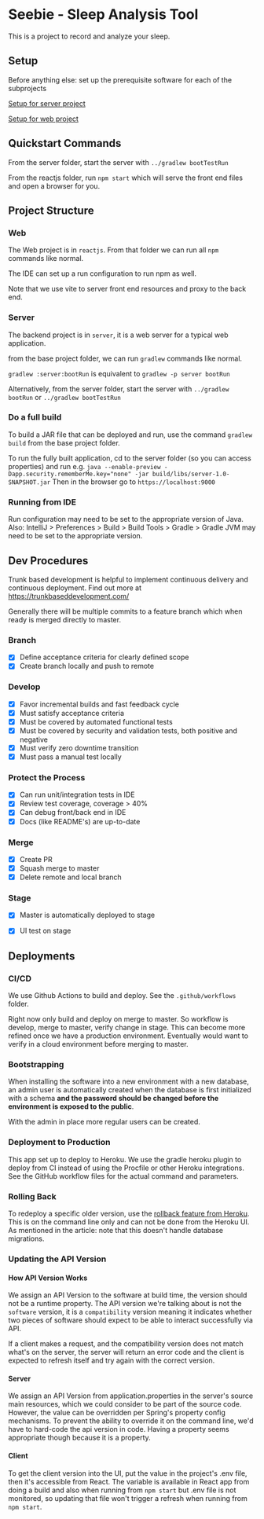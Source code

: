 # Seebie - Sleep Analysis Tool

This is a project to record and analyze your sleep.


## Setup

Before anything else: set up the prerequisite software for each of the subprojects

[Setup for server project](server/README.md#prerequisites)

[Setup for web project](reactjs/README.md#prerequisites)


## Quickstart Commands

From the server folder, start the server with `../gradlew bootTestRun`

From the reactjs folder, run `npm start`
which will serve the front end files and open a browser for you.


## Project Structure

### Web

The Web project is in `reactjs`.
From that folder we can run all `npm` commands like normal.

The IDE can set up a run configuration to run npm as well.

Note that we use vite to server front end resources and proxy to the back end.

### Server

The backend project is in `server`, it is a web server for a typical web application.

from the base project folder, we can run `gradlew` commands like normal.

`gradlew :server:bootRun` is equivalent to `gradlew -p server bootRun`

Alternatively, from the server folder, start the server with
`../gradlew bootRun` or `../gradlew bootTestRun`


### Do a full build

To build a JAR file that can be deployed and run,
use the command `gradlew build` from the base project folder.

To run the fully built application,
cd to the server folder (so you can access properties)
and run e.g. `java --enable-preview -Dapp.security.rememberMe.key="none" -jar build/libs/server-1.0-SNAPSHOT.jar`
Then in the browser go to `https://localhost:9000`


### Running from IDE

Run configuration may need to be set to the appropriate version of Java.
Also: IntelliJ > Preferences > Build > Build Tools > Gradle > Gradle JVM may need to be set to the appropriate version.


## Dev Procedures

Trunk based development is helpful to implement continuous delivery and continuous deployment.
Find out more at https://trunkbaseddevelopment.com/

Generally there will be multiple commits to a feature branch
which when ready is merged directly to master.


### Branch 

- [x] Define acceptance criteria for clearly defined scope
- [x] Create branch locally and push to remote

### Develop

- [x] Favor incremental builds and fast feedback cycle
- [x] Must satisfy acceptance criteria
- [x] Must be covered by automated functional tests
- [x] Must be covered by security and validation tests, both positive and negative
- [x] Must verify zero downtime transition
- [x] Must pass a manual test locally

### Protect the Process

- [x] Can run unit/integration tests in IDE
- [x] Review test coverage, coverage > 40%
- [x] Can debug front/back end in IDE
- [x] Docs (like README's) are up-to-date

### Merge

- [x] Create PR
- [x] Squash merge to master
- [x] Delete remote and local branch

### Stage

- [x] Master is automatically deployed to stage
- [x] UI test on stage


## Deployments

### CI/CD

We use Github Actions to build and deploy. 
See the `.github/workflows` folder.

Right now only build and deploy on merge to master. 
So workflow is develop, merge to master, verify change in stage.
This can become more refined once we have a production environment.
Eventually would want to verify in a cloud environment before merging to master.


### Bootstrapping

When installing the software into a new environment with a new database, 
an admin user is automatically created when the database is first initialized with a schema
**and the password should be changed before the environment is exposed to the public**. 

With the admin in place more regular users can be created.

### Deployment to Production

This app set up to deploy to Heroku.
We use the gradle heroku plugin to deploy from CI
instead of using the Procfile or other Heroku integrations.
See the GitHub workflow files for the actual command and parameters.

### Rolling Back

To redeploy a specific older version,
use the [rollback feature from Heroku](https://blog.heroku.com/releases-and-rollbacks).
This is on the command line only and can not be done from the Heroku UI.
As mentioned in the article: note that this doesn't handle database migrations.


### Updating the API Version

#### How API Version Works
We assign an API Version to the software at build time, the version should not be a runtime property.
The API version we're talking about is not the `software` version, it is a `compatibility` version
meaning it indicates whether two pieces of software should expect to be able to interact successfully via API.

If a client makes a request, and the compatibility version does not match what's on the server,
the server will return an error code and the client is expected to refresh itself and try again with the correct version.

#### Server
We assign an API Version from application.properties in the server's source main resources, which we could consider
to be part of the source code. However, the value can be overridden per Spring's property config mechanisms.
To prevent the ability to override it on the command line, we'd have to hard-code the api version in code.
Having a property seems appropriate though because it is a property.

#### Client
To get the client version into the UI, put the value in the project's .env file, then it's accessible from React.
The variable is available in React app from doing a build and also when running from `npm start`
but .env file is not monitored, so updating that file won't trigger a refresh when running from `npm start`.

